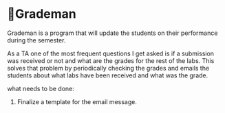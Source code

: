 # 🧙Grademan

Grademan is a program that will update the students on their performance during the semester.

As a TA one of the most frequent questions I get asked is if a submission was received or not and what are the grades for the rest of the labs.
This solves that problem by periodically checking the grades and emails the students about what labs have been received and what was the grade.

what needs to be done:
 1. Finalize a template for the email message.
